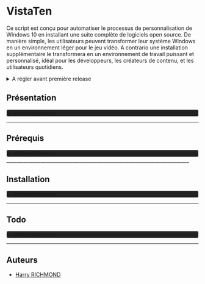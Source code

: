 
# VistaTen

Ce script est conçu pour automatiser le processus de personnalisation de Windows 10 en installant une suite complète de logiciels open source. De manière simple, les utilisateurs peuvent transformer leur système Windows en un environnement léger pour le jeu vidéo.
A contrario une installation supplémentaire le transformera en un environnement de travail puissant et personnalisé, idéal pour les développeurs, les créateurs de contenu, et les utilisateurs quotidiens.
<details>
<summary>A régler avant première release</summary>

1. Installeurs/FoxitPDFReader20232_L10N_Setup_Prom.7z.001 en deux parties à décompresser
2. Faire une version light
3. Reformuler la documentation au propre, en s'inspirant par exemple de l'extrait suivant :

<details>
<summary>Exemple</summary>
Pour démarrer avec le script de personnalisation de Linux Mint, suivez ces étapes simples :

1. Téléchargez le script sur votre machine Linux Mint.
2. Rendez le script exécutable avec la commande : `chmod +x custom-linux-mint.sh`.
3. Exécutez le script avec : `./custom-linux-mint.sh`.

</details>
</details>

## Présentation

<details style="background-color: #222222; border: 1px solid #ccc; border-radius: 4px;">
<summary>Afficher/Masquer</summary>

### Fonctionnalités

- **Installation Semi-Automatique** : Déployez votre environnement personnalisé avec le minimum d'intervention manuelle.
- **Suite Complète** : Le script inclut une suite minimale, idéal pour les joueurs de jeux-vidéos.
- **Suite Complète** : Le script inclut des logiciels pour le développement, la bureautique, le multimédia, et plus encore.
- **Open Source** : Tous (ou prou) les logiciels installés sont open source, garantissant transparence et respect de la vie privée.
- **Thème Préconfiguré** : Profitez d'un thème sobre et fonctionnel, conçu pour une expérience utilisateur optimale.

### Liste de logiciels

Une liste non exhaustive des logiciels inclus dans ce script :

- **Développement**: Codium, Git
- **Bureautique**: LibreOffice, Thunderbird
- **Multimédia**: GIMP, Kodi
- **Internet**: Vivaldi, FileZilla
- ...et beaucoup d'autres !

### Contributions

Les contributions sont les bienvenues ! Si vous avez des suggestions ou des améliorations, n'hésitez pas à soumettre une pull request ou à ouvrir une issue.

### License

Distribué sous la licence GPLv3. Voir `LICENSE` pour plus d'informations.
</details>

___________________________________________________________________________

## Prérequis

<details style="background-color: #222222; border: 1px solid #ccc; border-radius: 4px;">
<summary>Afficher/Masquer</summary>
Une installation fraîche de Windows 11 (si vous voulez un dual boot avec un OS Linux il faut installer windows en premier).

https://docs.atlasos.net/getting-started/installation/#1-download-an-iso
Choisir "Download Windows 11 24h2" et choisir la langue puis cliquez suyr "submit"

POUR MACH8NE VIRTUELLE VIRTUYALVBOX
Penser à cocher "skip unatendeted"

une fois arrivé à l'écran des choix (là où ils demandent de se connecter à son compte)
Lors de l'installation de windows, il faut bypass la connexion en ligne, pour ouvrir un batch shell faites `SHIFT + F10`, puis faites la commande suivante :

```batch
oobe\BypassNRO
# après reboot, quand vous serez sur la page "comment souhaitez vous configurez cet appareil" vous aurez besoin de couper internet avec
ipconfig /release
```

Juste après la dernière commande, vous pouvez cliquer sur suivant, il fera un compte local.

Si ça marche pas, recommencez en coupant internet manuellement.

Ensuite, il faut mettre powershell comme terminal par défaut, `Win + X` puis `A`, tapez ensuite :

```batch
irm https://massgrave.dev/get | iex
```

Choisir l'option 1


POUR MACH8NE VIRTUELLE VIRTUYALVBOX
Une fois installer, aller sur "Aide A propos de virtualbox" pour voir la version., moi virtualbox 7.0.16
https://download.virtualbox.org/virtualbox/7.0.10/VBoxGuestAdditions_7.0.10.iso
Le monter via "Prefiphérique/lecteurs optiques/choose a disk vile" et pointer "VBoxGuestAdditions_7.0.10.iso"

Faire l'installation, reboot, et on peut ejecter le cd après

Dans virtualbox, dans configuration/Général/avancé, activer bidirectionnel pour "presse papier partagé et pour "glisser dépooser"
FIN VIRTUAL BOX MANPIE



INSTALLER ATLAS OS
LA DOC :
https://docs.atlasos.net/getting-started/installation/

En gros c'est bon, aller sur
https://atlasos.net/

Cliquer sur "Get Started Now" et choisir "I'm Following the guide, show me the downloads" en bas.
Cliquer sur ATLAS Playbook pour le DL
Cliquer sur AME Wizard pour le DL

Aller dans les parametres de windows, puis "Windows Update", rechercher les màj, et les faire toute, y compris facultatices, jusqu'à quy'il y en ai plus du tout
Ouvrir le microsoft store pour tout Màj (dans le bouton latéral "telechargements")
Penser à reboot et çà reverfier les màj de microsoft update et de microsoft store



Faire toutes les maj de windows, ouvrir le windows store, allez dans Bibliothèque et faites les màj, faites des reboot et reverifiez les maj system et store.

Ensuite ouvrir "AME Wizard Beta.exe" depuis "AME Wizard Beta"
Da,s le repertoir "AtlasPlaybook_v0.4.1" glissez "AtlasPlaybook_v0.4.1.apbx" dans la fenetre de l'app "AME WIZARD", opuis suivre les instructions

Poursuivez l'installation, choisissez waterfox comme navigateur. A la fin il va reboot de lui même.

Au reboot, Atlas sera installé. Mais on va poursuivre un peu plus.

Dans Atlas/1. Software/ :

Dans C:\Windows\AtlasDesktop\1. Software lancez Install Software.cmd  :

LibreWolf
Steam
Playnite
Everything
Mozilla Thunderbird
foobar2000
Git
PuTTY
Ditto
OBS Studio
MSI Afterburner
CPU-Z
GPU-Z
Notepad++
VSCodium
BCUninstaller
HWiNFO
ShareX
Powershell 7
UniGetUI


utiliser ce projet avec les options par défaut
`https://github.com/Raphire/Win11Debloat`

NORMALEMENT LA COMMAND ESRT : (dans powershell adminà)
& ([scriptblock]::Create((irm "https://win11debloat.raphi.re/")))

Ensuite il faut utiliser O&O ShutUp10++ depuis le site pour être à jour `https://www.oo-software.com/en/shutup10`
dans Actions choisir "Appliquer tous les paramètres recommendés" (il faut le refaire à chaque màj de windows)
Ensuite faire l'installation des drivers avec le site :

Sur la page `https://www.touslesdrivers.com/index.php?v_page=29`
Cliquez pour télécharger `Drivers_3.0.4.exe`
`Lancez Mes_Drivers_3.0.4.exe` et faites les installations de drivers
Installer et installer tous les drivers.

`Win + X` et `A` et faites

```batch
winget install StartIsBack.StartAllBack
```

Allez dans le dossier `StartIsBack/Startallblmackfix`
et lancez en admin `startxback.cmd`

Dans startallback  
démarrer -> cocher tout sauf "Ouvrir le menu de recherche Windows pour voir plus détails"  
Barre des tâches -> Taille des icone "S" Marge des icone "S", Emplacement de la barre des tâches à l'écran" : Haut, et "Centrer les icones de programmes" (séparé du bouton de démarrage)  
Icones de la barre des tâches -> Dans activer ou descativer des icones systeme activer tout sauf la loupe et le stylet;  
	tout activer sauf "Panneau de détails dans la zone inférieure" et "Appliquer la couleur d'accentuation système sur tous les éléments", et mettre "XL" pour la marge des icones  
Explorateur -> tout activer sauf "Panneau de détails dans la zone inférieure" et "Appliquer la couleur d'accentuation système sur tous les éléments"  


Lancer "StartAllFix.exe" et pour trouver le fichier c'est dans `C:\Program Files\StartAllBack`
C'est dans ce dossier pour changer des options.

Sinon pour améliorer l'explorateur dans le dossier atlas c'est dans `3. Configuration/Start Menu/` et lancer "ExplorerPatcher" pour l'installer



%LOCALAPPDATA%\StartAllBack

StartAllBackCfg.exe

dans Avancé faire "Désactiver ce logiciel pour l(utilisateur actuel

https://github.com/WitherOrNot/StartXBack/releases/tag/release

Copy dll in

%LOCALAPPDATA%\StartAllBack

et lancer startxback.cmd
Attendre qu'il corrige le bug


%LOCALAPPDATA%\StartAllBack

StartAllBackCfg.exe

dans Avancé DECOCHER "Désactiver ce logiciel pour l(utilisateur actuel




</details>
___________________________________________________________________________

## Installation

<details style="background-color: #222222; border: 1px solid #ccc; border-radius: 4px;">
<summary>Afficher/Masquer</summary>

### 1. Utilitaires  basiques

copiez "Outils" dans
C:\Program Files
Créez 4 dossier de téléchargement dans le dossier "Téléchargements"
Téléchargements navigateur
Téléchargements JD
Téléchargements torrent
Téléchargements ferdium

dans "Installeurs" installez nexus dock, copiez "wsbackup.wbk" dans
C:\Users\Public\Documents\Winstep
et importez les réglages dans l' avant dernière fenêtre d'options avec le bouton "Restaurer"
Installez également "JDownloaderSetup.exe", "FoxitPDFReader20232_L10N_Setup_Prom.exe" et "pCloud_Windows_3.11.17_x64.exe"
C:\Program Files (x86)\Foxit Software\Foxit PDF Reader

Dans jdownloader faire l'importation des options : dans 'Fichier choisissez "Export/Import" et "Importez les paramètres" et choisissez "JD2-Dark-Theme.jd2backup",
Pensez à corriger le chemin de téléchargements.

Attention JE VOUS D2CONSEILLE de Déplacer le dossier utilisateur sur une autre partition, si vous devez passer par un shell ça va foutre en l'air vos liens système et niquer possiblement d'autre processus côté back, ewindows c'est de la merde.

### 2. Chocolatey



SEMBLME FACLTATIF, DEJA INSTALLE EN PREREQUIS JE PENSE
Ouvrez powershell en administrateur avec 'Win+X' Puis 'A' :

```powershell
Get-ExecutionPolicy
```

puis :

```powershell
Set-ExecutionPolicy Bypass -Scope Process -Force; [System.Net.ServicePointManager]::SecurityProtocol = [System.Net.ServicePointManager]::SecurityProtocol -bor 3072; iex ((New-Object System.Net.WebClient).DownloadString('https://community.chocolatey.org/install.ps1'))
```
PAS FADCULTATIF

Ensuite lancez "install executer en tant qu'administrateur.bat" via 'clic droit' "executer en mode administrateur"

### 3. Winget

Commande pour lister les dépôts dans cmder

```batch
winget search | sort
```

Dans le powershell en administrateur, importez les pré réglages avec

```powershell
winget import --accept-package-agreements --accept-source-agreements "C:\Program Files\Outils\winget.txt"
```

Ensuite dans un powershell non admin le refaire.

Le faire au moins 2x de suite pour être sûr d'avoir tout récupéré, en ce moment se relance seulement portmaster.

Facultatif, si vous voulez exporter votre propre liste d'app :

```powershell
winget export "C:\Program Files\Outils\winget.txt"
```

et la radio à installer depuis [apps.microsoft.com](https://apps.microsoft.com/store/detail/9WZDNCRDR0C2?hl=fr-fr&gl=FR)

dans
`C:\Program Files\Outils`
`Lancez Mes_Drivers_3.0.4.exe` et faites les installations de drivers

Et lancez imageGlass depuis le menu et faite les confirmations du premier démarrage, mettez le par défaut quand demandé.

### 4. Lecteur PDF

Pour Foxit reader ouvrez-le, avec la commande

```batch
"C:\Program Files (x86)\Foxit Software\Foxit PDF Reader\FoxitPDFReader.exe"
Choisir "set as default pdf reader"
```

Aller dans "File/Preferences"
"Language" et cochez "Use system local language" puis "OK" et "Restart Now"
Aller dans Fichiers/Préférences
Dans "Accessibilité
Cocher "Remplacer les couleurs du document"
Cocher "Couleur personnalisé"
Mettre arrière-plan de page en noir
Mettre texte du document en blanc
Aller dans l'onglet "Général"
Tout en bas tout décocher dans l'encadré "Démarrage de l'application"
Cocher "Désactiver toutes les fonctionnalités qui exigent une connexion à internet"
Cliquer sur "OK" et quitter
Allez en haut à gauche, Fichier, Apparence, et choisir "sombre"

### 5. Cmder

Ouvrez Cmder, allez dans les options avec 'Win+Alt+P"

Allez dans "General>Confirm" et décochez le dernier de la liste (dans "miscellaneous") :
"Show '...brought ConEmu OnTop. Revert' confirmation box"

Cliquez sur "Save settings"

Redémmarez

après reboot faire une màj avec

```batch
clink update
```

Win+Alt+P et aller dans "General/Confirm"
et décochez en bas "Show`...brought ConEmu OnTop. Revert ?` confirmation box.

Ensuite
dans "General" aller à "Choose your startup task" et mettez
{PowerShell::PowerShell as Admin}

### 6. Icônes et souris

Allez dans
`C:\Program Files\Outils\icones\Souris theme la capitaine`
'Clic droit' sur "install.inf" et "Installer"
Ensuite clic droit sur le bureau et choisissez "personnaliser", puis dans "Thèmes" et
cliquez sur "Curseur de la souris"
Pointez le fichier "install.inf" se trouvant dans le dossier "souris"
Dans l'onglet "Pointeurs" choisissez dans "Modèles" le thème "Capitaine Cursors"
Dans l'onglet "Options du pointeur" décochez "Améliorer la précision du pointeur"
Profitez en pour régler la vitesse de votre souris si besoin (800 dps est bien en passant
si vous avez un logiciel tier)
Cliquez sur "Appliquer" et "OK"

`C:\Program Files\Outils\icones\7tsp GUI v0.6(2019).exe`
Cliquez sur "ajouter un pack" et dans
C:\Program Files\Outils\icones
Choisissez "7TSP Kora"
Ensuite cliquez sur "Démarrage" en bas à droite.
L'ordi redémmarre avec les nouvelles icones.

### 7. Menu démarrer

Et faites un backup de menu démarrer start menu

`C:\ProgramData\Microsoft\Windows\Start Menu`

`%USERPROFILE%\AppData\Roaming\Microsoft\Windows\Start Menu`
dans
`C:\Program Files\Outils\Backup Menu demarrer`

Ensuite pouvez nettoyer la liste des applications sans craintes dans les deux dossiers.

### 8. Explorateur de fichiers

Puis 'clic droit' sur un endroit vide du bureau, "Personnaliser"

Allez dans Couleur et "Choisissez votre couleur" = Sombre
Descendez la fenêtre jusqu'à "Couleurs Windows" et cliquez sur "Couleur personnalisée"
"Plus"
et entrez
`#191919`
Puis "OK"

Cochez (juste en dessous) :
Démarrer,barre des tâches et centre de notifications
Barre de titre et bordures de fenêtres

### 9. OldNewExplorer

Dans
`C:\Program Files\Outils\OldNewExplorer`
lancer "OldNewExplorerCfg.exe"

Cocher seulement

Use classical drive grouping in This PC
Use command bar instead of Ribbon
Hide caption text in File Explorer windows
Hide caption icon in File Explorer windows
Show status bar

puis "Install"

### 10. Avoir les permissions sur les fichiers

Allez dans

`C:\Program Files\Outils\EcMenu`
Lancez EcMenu_x64.exe

Tout en bas
cochez "Prendre possession" dans "Menu contextuel des dossiers" et "Menu contextuel des fichiers"
Cliquez sur l'icone de souris avec un "+" vert en haut à gauche, et fermez.



### 11. Derniers réglages

Dans l'explorateur de fichiers clic droit sur "Accès rapide" dans la navbar à gauche et "Options"
Décochez "Afficher les dossiers récemment utilisés dans Accès rapide"

Dans CMDER
winget install -e --id VideoLAN.VLC

### 12. Finalité finale

afficher les extensions
Dans l'explorateur de fichiers, alt pour faire apparaître la barre de menu puis outils/ "Options de dossiers", "Affichage"
et décochez "Masquer les extensions de fichiers dont le type est connu"

déplacer ear trumpet aussi
Dans la barre du haut allez dans le sous menu masqué et remplacer l'icone du son par celle de ear trumpet
</details>

___________________________________________________________________________

## Todo

<details style="background-color: #222222; border: 1px solid #ccc; border-radius: 4px;">
<summary>Afficher/Masquer</summary>

1. Faire un script de customisation pour une nouvelle session
2. Faire un script pour rétablir les customisations de thème après une upgrade hasardeuse
3. Corriger le lien des MDP de Vivaldi, et ajouter les options corrigées de ~/.config/vivaldi à l'archive
4. Supprimer du .hidden le dossier Games
5. Refaire le lisez-moi
6. Faire la liste de toutes les applications
7. Faire une application simple pour changer sa version de Java
8. Faire un dossier ToDO pour simplifier la gestion projet

</details>

___________________________________________________________________________

## Auteurs

- [Harry RICHMOND](https://github.com/RogerBytes)
